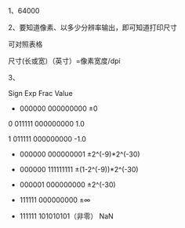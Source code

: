 ﻿1、64000

2、要知道像素、以多少分辨率输出，即可知道打印尺寸

可对照表格

尺寸(长或宽）（英寸）=像素宽度/dpi

3、

Sign Exp Frac Value

* 000000 000000000 ±0

0 011111 000000000 1.0

1 011111 000000000 -1.0

* 000000 000000001 ±2^(-9)*2^(-30)

* 000000 111111111 ±(1-2^(-9))*2^(-30)

* 000001 000000000 ±2^(-30)

* 111111 000000000 ±∞

* 111111 101010101（非零） NaN


 